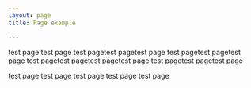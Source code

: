 ```yaml
---
layout: page
title: Page example

---
```

test page
test page
test pagetest pagetest page
test pagetest pagetest page
test pagetest pagetest pagetest page
test pagetest pagetest page


test page
test page
test page
test page
test page
